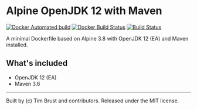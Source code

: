 # Alpine OpenJDK 12 with Maven

[![Docker Automated build](https://img.shields.io/docker/automated/timbru31/alpine-java-maven.svg)](https://hub.docker.com/r/timbru31/alpine-java-maven/)
[![Docker Build Status](https://img.shields.io/docker/build/timbru31/alpine-java-maven.svg)](https://hub.docker.com/r/timbru31/alpine-java-maven/)
[![Build Status](https://travis-ci.org/timbru31/docker-alpine-java-maven.svg?branch=master)](https://travis-ci.org/timbru31/docker-alpine-java-maven)

A minimal Dockerfile based on Alpine 3.8 with OpenJDK 12 (EA) and Maven installed.

## What's included

* OpenJDK 12 (EA)
* Maven 3.6

---
Built by (c) Tim Brust and contributors. Released under the MIT license.
